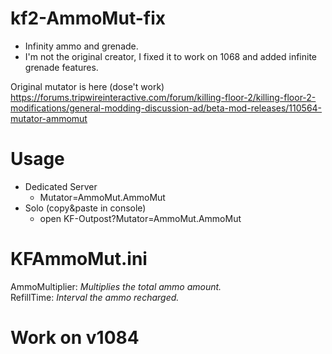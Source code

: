 # kf2-AmmoMut-fix
* Infinity ammo and grenade.  
* I'm not the original creator, I fixed it to work on 1068 and added infinite grenade features.  

Original mutator is here (dose't work)  
https://forums.tripwireinteractive.com/forum/killing-floor-2/killing-floor-2-modifications/general-modding-discussion-ad/beta-mod-releases/110564-mutator-ammomut

# Usage
* Dedicated Server
  * Mutator=AmmoMut.AmmoMut
* Solo (copy&paste in console)
  * open KF-Outpost?Mutator=AmmoMut.AmmoMut

# KFAmmoMut.ini
AmmoMultiplier: _Multiplies the total ammo amount._  
RefillTime: _Interval the ammo recharged._

# Work on v1084
